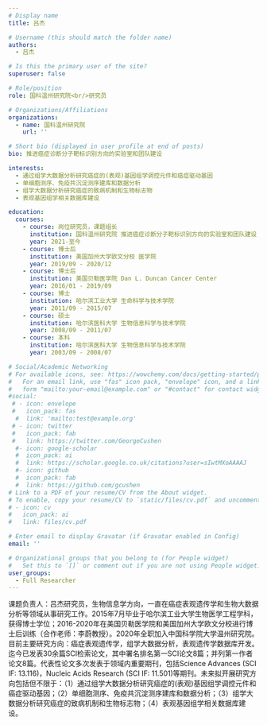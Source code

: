 ```yaml
---
# Display name
title: 吕杰

# Username (this should match the folder name)
authors:
  - 吕杰

# Is this the primary user of the site?
superuser: false

# Role/position
role: 国科温州研究院<br/>研究员

# Organizations/Affiliations
organizations:
  - name: 国科温州研究院
    url: ''

# Short bio (displayed in user profile at end of posts)
bio: 推进癌症诊断分子靶标识别方向的实验室和团队建设

interests:
  - 通过组学大数据分析研究癌症的(表观)基因组学调控元件和癌症驱动基因
  - 单细胞测序、免疫共沉淀测序建库和数据分析
  - 组学大数据分析研究癌症的致病机制和生物标志物
  - 表观基因组学相关数据库建设

education:
  courses:
    - course: 岗位研究员，课题组长
      institution: 国科温州研究院 推进癌症诊断分子靶标识别方向的实验室和团队建设
      year: 2021-至今
    - course: 博士后 
      institution: 美国加州大学欧文分校 医学院
      year: 2019/09 - 2020/12
    - course: 博士后 
      institution: 美国贝勒医学院 Dan L. Duncan Cancer Center
      year: 2016/01 - 2019/09  
    - course: 博士
      institution: 哈尔滨工业大学 生命科学与技术学院
      year: 2011/09 - 2015/07
    - course: 硕士
      institution: 哈尔滨医科大学 生物信息科学与技术学院
      year: 2008/09 - 2011/07
    - course: 本科
      institution: 哈尔滨医科大学 生物信息科学与技术学院
      year: 2003/09 - 2008/07

# Social/Academic Networking
# For available icons, see: https://wowchemy.com/docs/getting-started/page-builder/#icons
#   For an email link, use "fas" icon pack, "envelope" icon, and a link in the
#   form "mailto:your-email@example.com" or "#contact" for contact widget.
#social:
 # - icon: envelope
 #   icon_pack: fas
  #  link: 'mailto:test@example.org'
 # - icon: twitter
 #   icon_pack: fab
 #   link: https://twitter.com/GeorgeCushen
  #- icon: google-scholar
  #  icon_pack: ai
  #  link: https://scholar.google.co.uk/citations?user=sIwtMXoAAAAJ
  #- icon: github
  #  icon_pack: fab
  #  link: https://github.com/gcushen
# Link to a PDF of your resume/CV from the About widget.
# To enable, copy your resume/CV to `static/files/cv.pdf` and uncomment the lines below.
# - icon: cv
#   icon_pack: ai
#   link: files/cv.pdf

# Enter email to display Gravatar (if Gravatar enabled in Config)
email: ''

# Organizational groups that you belong to (for People widget)
#   Set this to `[]` or comment out if you are not using People widget.
user_groups:
  - Full Researcher
---
```


课题负责人：吕杰研究员，生物信息学方向，一直在癌症表观遗传学和生物大数据分析等领域从事研究工作。2015年7月毕业于哈尔滨工业大学生物医学工程学科，获得博士学位；2016-2020年在美国贝勒医学院和美国加州大学欧文分校进行博士后训练（合作老师：李蔚教授）。2020年全职加入中国科学院大学温州研究院。目前主要研究方向：癌症表观遗传学，组学大数据分析，表观遗传学数据库开发。迄今已发表30余篇SCI检索论文，其中署名排名第一SCI论文8篇；并列第一作者论文8篇。代表性论文多次发表于领域内重要期刊，包括Science Advances (SCI IF: 13.116)，Nucleic Acids Research (SCI IF: 11.501)等期刊。未来拟开展研究方向包括但不限于：（1）通过组学大数据分析研究癌症的(表观)基因组学调控元件和癌症驱动基因；（2）单细胞测序、免疫共沉淀测序建库和数据分析；（3）组学大数据分析研究癌症的致病机制和生物标志物；（4）表观基因组学相关数据库建设。

